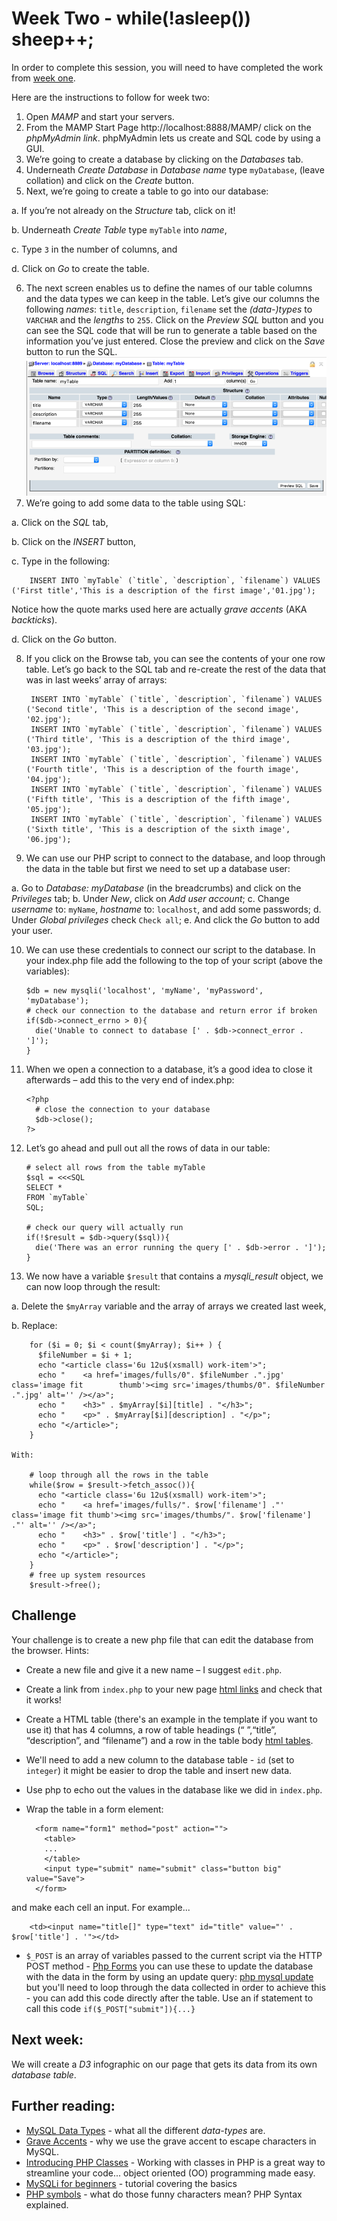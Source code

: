 # Week Two - while(!asleep()) sheep++;

In order to complete this session, you will need to have completed the work from [week one](./week-one/).

Here are the instructions to follow for week two:

1. Open *MAMP* and start your servers.
2. From the MAMP Start Page http://localhost:8888/MAMP/ click on the *phpMyAdmin link*. phpMyAdmin lets us create and SQL code by using a GUI.
3. We’re going to create a database by clicking on the *Databases* tab.
4.	Underneath *Create Database* in *Database name* type `myDatabase`, (leave collation) and click on the *Create* button.
5.	Next, we’re going to create a table to go into our database:

  a.	If you’re not already on the *Structure* tab, click on it!

  b.	Underneath *Create Table* type `myTable` into *name*,

  c.	Type `3` in the number of columns, and

  d.	Click on *Go* to create the table.

6. The next screen enables us to define the names of our table columns and the data types we can keep in the table.  Let’s give our columns the following *names*:
  `title`, `description`, `filename` set the *(data-)types* to `VARCHAR` and the *lengths* to `255`. Click on the *Preview SQL* button and you can see the SQL code that will be run to generate a table based on the information you’ve just entered.  Close the preview and click on the *Save* button to run the SQL.
![picture of PhpMyAdmin table structure](./Picture1.png)
7. We’re going to add some data to the table using SQL:

  a. Click on the *SQL* tab,

  b. Click on the *INSERT* button,

  c. Type in the following:

        INSERT INTO `myTable` (`title`, `description`, `filename`) VALUES ('First title','This is a description of the first image','01.jpg');

  Notice how the quote marks used here are actually *grave accents* (AKA *backticks*).

  d. Click on the *Go* button.

8. If you click on the Browse tab, you can see the contents of your one row table. Let’s go back to the SQL tab and re-create the rest of the data that was in last weeks’ array of arrays:

        INSERT INTO `myTable` (`title`, `description`, `filename`) VALUES ('Second title', 'This is a description of the second image', '02.jpg');
        INSERT INTO `myTable` (`title`, `description`, `filename`) VALUES ('Third title', 'This is a description of the third image', '03.jpg');
        INSERT INTO `myTable` (`title`, `description`, `filename`) VALUES ('Fourth title', 'This is a description of the fourth image', '04.jpg');
        INSERT INTO `myTable` (`title`, `description`, `filename`) VALUES ('Fifth title', 'This is a description of the fifth image', '05.jpg');
        INSERT INTO `myTable` (`title`, `description`, `filename`) VALUES ('Sixth title', 'This is a description of the sixth image', '06.jpg');

9. We can use our PHP script to connect to the database, and loop through the data in the table but first we need to set up a database user:

  a.  Go to *Database: myDatabase* (in the breadcrumbs) and click on the *Privileges* tab;
  b.	Under *New*, click on *Add user account*;
  c.	Change *username* to: `myName`, *hostname* to: `localhost`, and add some passwords;
  d.	Under *Global privileges* check `Check all`;
  e.	And click the *Go* button to add your user.

10. We can use these credentials to connect our script to the database.  In your index.php file add the following to the top of your script (above the variables):

        $db = new mysqli('localhost', 'myName', 'myPassword', 'myDatabase');
        # check our connection to the database and return error if broken
        if($db->connect_errno > 0){
          die('Unable to connect to database [' . $db->connect_error . ']');
        }
11. When we open a connection to a database, it’s a good idea to close it afterwards – add this to the very end of index.php:

        <?php
          # close the connection to your database
          $db->close();
        ?>

12. Let’s go ahead and pull out all the rows of data in our table:

        # select all rows from the table myTable
        $sql = <<<SQL
        SELECT *
        FROM `myTable`
        SQL;

        # check our query will actually run
        if(!$result = $db->query($sql)){
          die('There was an error running the query [' . $db->error . ']');
        }

13. We now have a variable `$result` that contains a *mysqli_result* object, we can now loop through the result:

  a.	Delete the `$myArray` variable and the array of arrays we created last week,

  b.	Replace:

        for ($i = 0; $i < count($myArray); $i++ ) {
          $fileNumber = $i + 1;
          echo "<article class='6u 12u$(xsmall) work-item'>";
          echo "	<a href='images/fulls/0". $fileNumber .".jpg' class='image fit        thumb'><img src='images/thumbs/0". $fileNumber .".jpg' alt='' /></a>";
          echo "	<h3>" . $myArray[$i][title] . "</h3>";
          echo "	<p>" . $myArray[$i][description] . "</p>";
          echo "</article>";
        }

    With:

        # loop through all the rows in the table
        while($row = $result->fetch_assoc()){
          echo "<article class='6u 12u$(xsmall) work-item'>";
          echo "	<a href='images/fulls/". $row['filename'] ."' class='image fit thumb'><img src='images/thumbs/". $row['filename'] ."' alt='' /></a>";
          echo "	<h3>" . $row['title'] . "</h3>";
          echo "	<p>" . $row['description'] . "</p>";
          echo "</article>";
        }
        # free up system resources
        $result->free();


## Challenge
Your challenge is to create a new php file that can edit the database from the browser.
Hints:
* Create a new file and give it a new name – I suggest `edit.php`.
* Create a link from `index.php` to your new page [html links](https://www.w3schools.com/html/html_links.asp) and check that it works!
* Create a HTML table (there's an example in the template if you want to use it) that has 4 columns, a row of table headings (“&nbsp;”,“title”, “description”, and “filename”) and a row in the table body [html tables](http://www.w3schools.com/html/html_tables.asp).
* We'll need to add a new column to the database table - `id` (set to `integer`) it might be easier to drop the table and insert new data.
* Use php to echo out the values in the database like we did in `index.php`.
* Wrap the table in a form element:

        <form name="form1" method="post" action="">
          <table>
          ...
          </table>
          <input type="submit" name="submit" class="button big" value="Save">
        </form>

and make each cell an input.  For example...

        <td><input name="title[]" type="text" id="title" value="' . $row['title'] . '"></td>

* `$_POST` is an array of variables passed to the current script via the HTTP POST method - [Php Forms](https://www.w3schools.com/PhP/php_forms.asp) you can use these to update the database with the data in the form by using an update query: [php mysql update](https://www.w3schools.com/php/php_mysql_update.asp) but you'll need to loop through the data collected in order to achieve this - you can add this code directly after the table. Use an if statement to call this code `if($_POST["submit"]){...}`


## Next week:
We will create a *D3* infographic on our page that gets its data from its own *database table*.

## Further reading:
* [MySQL Data Types](https://dev.mysql.com/doc/refman/5.6/en/data-types.html) - what all the different *data-types* are.
* [Grave Accents](https://stackoverflow.com/questions/7857278/what-is-the-meaning-of-grave-accent-aka-backtick-quoted-characters-in-mysql) - why we use the grave accent to escape characters in MySQL.
* [Introducing PHP Classes](http://codular.com/introducing-php-classes) - Working with classes in PHP is a great way to streamline your code... object oriented (OO) programming made easy.
* [MySQLi for beginners](http://codular.com/php-mysqli) - tutorial covering the basics
* [PHP symbols](https://stackoverflow.com/questions/3737139/reference-what-does-this-symbol-mean-in-php) - what do those funny characters mean? PHP Syntax explained.
